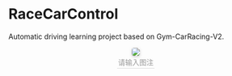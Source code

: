 # RaceCarControl
Automatic driving learning project based on Gym-CarRacing-V2.

<center>
  <img style="width: 缩放比例; border-radius: 0.3125em;
    box-shadow: 0 2px 4px 0 rgba(34,36,38,.12),0 2px 10px 0 rgba(34,36,38,.08);" 
    src="[图片资源地址](https://github.com/szy-caiji/RaceCarControl/blob/master/videos/pid.gif)">
    <br>
    <div style="color:orange; border-bottom: 1px solid #d9d9d9;
         display: inline-block; color: #999; padding: 2px;">请输入图注</div>
  
<!--     <figure class="half">
        <img src="[http://xxx.jpg](https://github.com/szy-caiji/RaceCarControl/blob/master/videos/pid.gif)">
        <img src="[http://yyy.jpg](https://github.com/szy-caiji/RaceCarControl/blob/master/videos/mpc.gif)">
    </figure> -->
</center>

